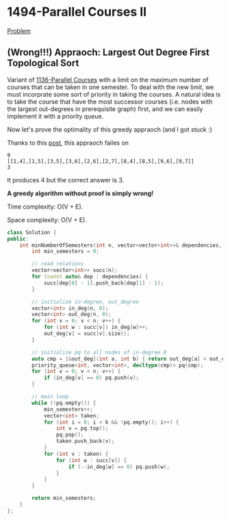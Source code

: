# 1494-Parallel Courses II

[Problem](https://leetcode.com/problems/parallel-courses-ii/)

## (Wrong!!!) Appraoch: Largest Out Degree First Topological Sort

Variant of [1136-Parallel Courses](../1100-1199/1136-Parallel%20Courses.md) with a limit on the maximum number of courses that can be taken in one semester. To deal with the new limit, we must incorprate some sort of priority in taking the courses. A natural idea is to take the course that have the most successor courses (i.e. nodes with the largest out-degrees in prerequisite graph) first, and we can easily implement it with a priority queue.

Now let's prove the optimality of this greedy appraoch (and I got stuck :)

Thanks to this [post](https://leetcode.com/problems/parallel-courses-ii/discuss/708445/Weak-test-case-most-solutions-posted-using-depth-or-outdgree-are-wrong), this appraoch failes on

```
9
[[1,4],[1,5],[3,5],[3,6],[2,6],[2,7],[8,4],[8,5],[9,6],[9,7]]
3
```

It produces 4 but the correct answer is 3.

**A greedy algorithm without proof is simply wrong!**

Time complexity: O(V + E).

Space complexity: O(V + E).

```c++
class Solution {
public:
    int minNumberOfSemesters(int n, vector<vector<int>>& dependencies, int k) {
        int min_semesters = 0;

        // read relations
        vector<vector<int>> succ(n);
        for (const auto& dep : dependencies) {
            succ[dep[0] - 1].push_back(dep[1] - 1);
        }

        // initialize in-degree, out_degree
        vector<int> in_deg(n, 0);
        vector<int> out_deg(n, 0);
        for (int v = 0; v < n; v++) {
            for (int w : succ[v]) in_deg[w]++;
            out_deg[v] = succ[v].size();
        }

        // initialize pq to all nodes of in-degree 0
        auto cmp = [&out_deg](int a, int b) { return out_deg[a] < out_deg[b]; };
        priority_queue<int, vector<int>, decltype(cmp)> pq(cmp);
        for (int v = 0; v < n; v++) {
            if (in_deg[v] == 0) pq.push(v);
        }

        // main loop
        while (!pq.empty()) {
            min_semesters++;
            vector<int> taken;
            for (int i = 0; i < k && !pq.empty(); i++) {
                int v = pq.top();
                pq.pop();
                taken.push_back(v);
            }
            for (int v : taken) {
                for (int w : succ[v]) {
                    if (--in_deg[w] == 0) pq.push(w);
                }
            }
        }

        return min_semesters;
    }
};
```
